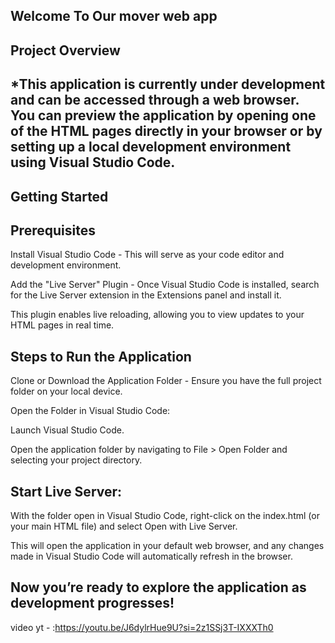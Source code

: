 Welcome To Our mover web app
----------------------------------------
Project Overview
---------------------------------------------------
*This application is currently under development and can be accessed through a web browser. You can preview the application by opening one of the HTML pages directly in your browser or by setting up a local development environment using Visual Studio Code.
---------------------------------------------------------------
Getting Started
-------------------
Prerequisites
-------------------
Install Visual Studio Code - This will serve as your code editor and development environment.

Add the "Live Server" Plugin - Once Visual Studio Code is installed, search for the Live Server extension in the Extensions panel and install it. 

This plugin enables live reloading, allowing you to view updates to your HTML pages in real time.

Steps to Run the Application
-------------------------------
Clone or Download the Application Folder - Ensure you have the full project folder on your local device.

Open the Folder in Visual Studio Code:

Launch Visual Studio Code.

Open the application folder by navigating to File > Open Folder and selecting your project directory.

Start Live Server:
------------------
With the folder open in Visual Studio Code, right-click on the index.html (or your main HTML file) and select Open with Live Server.

This will open the application in your default web browser, and any changes made in Visual Studio Code will automatically refresh in the browser.

Now you’re ready to explore the application as development progresses!
-------------------------
video yt - :https://youtu.be/J6dylrHue9U?si=2z1SSj3T-IXXXTh0

